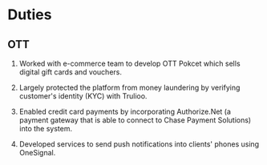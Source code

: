 # Duties

## OTT

1. Worked with e-commerce team to develop OTT Pokcet which sells digital gift cards and vouchers.

2. Largely protected the platform from money laundering by verifying customer's identity (KYC) with Trulioo.

3. Enabled credit card payments by incorporating Authorize.Net (a payment gateway that is able to connect to Chase Payment Solutions) into the system.

4. Developed services to send push notifications into clients' phones using OneSignal.